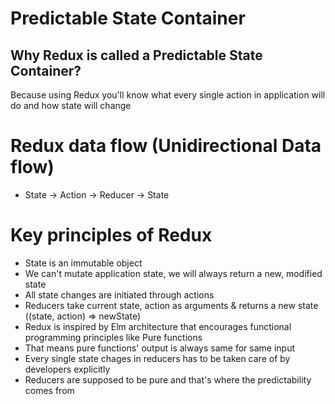 # Predictable State Container

## Why Redux is called a Predictable State Container?
Because using Redux you'll know what every single action in application will do and how state will change

# Redux data flow (Unidirectional Data flow)
- State -> Action -> Reducer -> State

# Key principles of Redux
- State is an immutable object
- We can't mutate application state, we will always return a new, modified state
- All state changes are initiated through actions
- Reducers take current state, action as arguments & returns a new state ((state, action) => newState)
- Redux is inspired by Elm architecture that encourages functional programming principles like Pure functions
- That means pure functions' output is always same for same input
- Every single state chages in reducers has to be taken care of by developers explicitly
- Reducers are supposed to be pure and that's where the predictability comes from